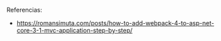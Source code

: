 Referencias:
* https://romansimuta.com/posts/how-to-add-webpack-4-to-asp-net-core-3-1-mvc-application-step-by-step/




